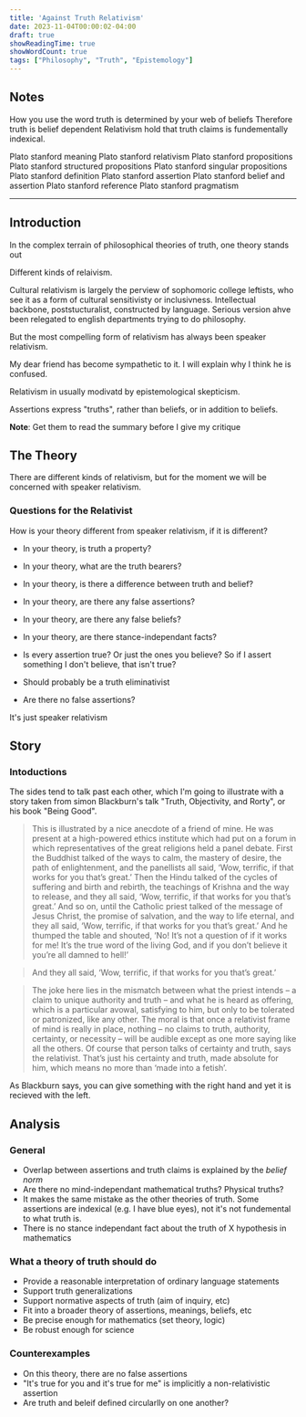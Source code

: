 ```yaml
---
title: 'Against Truth Relativism'
date: 2023-11-04T00:00:02-04:00
draft: true
showReadingTime: true
showWordCount: true
tags: ["Philosophy", "Truth", "Epistemology"]
---
```


## Notes

How you use the word truth is determined by your web of beliefs
Therefore truth is belief dependent
Relativism hold that truth claims is fundementally indexical.

Plato stanford meaning
Plato stanford relativism
Plato stanford propositions
Plato stanford structured propositions
Plato stanford singular propositions
Plato stanford definition
Plato stanford assertion
Plato stanford belief and assertion
Plato stanford reference
Plato stanford pragmatism

---

## Introduction

In the complex terrain of philosophical theories of truth, one theory stands out 

Different kinds of relaivism.

Cultural relativism is largely the perview of sophomoric college leftists, who see it as a form of cultural sensitivisty or inclusivness. Intellectual backbone, poststucturalist, constructed by language. Serious version ahve been relegated to english departments trying to do philosophy.

But the most compelling form of relativism has always been speaker relativism. 

My dear friend has become sympathetic to it. I will explain why I think he is confused.

Relativism in usually modivatd by epistemological skepticism.

Assertions express "truths", rather than beliefs, or in addition to beliefs.

**Note**: Get them to read the summary before I give my critique


## The Theory

There are different kinds of relativism, but for the moment we will be concerned with speaker relativism.

### Questions for the Relativist

How is your theory different from speaker relativism, if it is different?

- In your theory, is truth a property?
- In your theory, what are the truth bearers?
- In your theory, is there a difference between truth and belief?
- In your theory, are there any false assertions?
- In your theory, are there any false beliefs?
- In your theory, are there stance-independant facts?

- Is every assertion true? Or just the ones you believe? So if I assert something I don't believe, that isn't true?
- Should probably be a truth eliminativist
- Are there no false assertions?

It's just speaker relativism

## Story

### Intoductions

The sides tend to talk past each other, which I'm going to illustrate with a story taken from simon Blackburn's talk "Truth, Objectivity, and Rorty", or his book "Being Good".

> This is illustrated by a nice anecdote of a friend of mine. He was present at a high-powered ethics institute which had put on a forum in which representatives of the great religions held a panel debate. First the Buddhist talked of the ways to calm, the mastery of desire, the path of enlightenment, and the panellists all said, ‘Wow, terrific, if that works for you that’s great.’ Then the Hindu talked of the cycles of suffering and birth and rebirth, the teachings of Krishna and the way to release, and they all said, ‘Wow, terrific, if that works for you that’s great.’ And so on, until the Catholic priest talked of the message of Jesus Christ, the promise of salvation, and the way to life eternal, and they all said, ‘Wow, terrific, if that works for you that’s great.’ And he thumped the table and shouted, ‘No! It’s not a question of if it works for me! It’s the true word of the living God, and if you don’t believe it you’re all damned to hell!’

> And they all said, ‘Wow, terrific, if that works for you that’s great.’

> The joke here lies in the mismatch between what the priest intends
– a claim to unique authority and truth – and what he is heard as
offering, which is a particular avowal, satisfying to him, but only to be tolerated or patronized, like any other. The moral is that once a relativist frame of mind is really in place, nothing – no claims to truth, authority, certainty, or necessity – will be audible except as one more saying like all the others. Of course that person talks of certainty and truth, says the relativist. That’s just his certainty and truth, made absolute for him, which means no more than ‘made into a fetish’.

As Blackburn says, you can give something with the right hand and yet it is recieved with the left.

## Analysis

### General

- Overlap between assertions and truth claims is explained by the *belief norm*
- Are there no mind-independant mathematical truths? Physical truths?
- It makes the same mistake as the other theories of truth. Some assertions are indexical (e.g. I have blue eyes), not it's not fundemental to what truth is.
- There is no stance independant fact about the truth of X hypothesis in mathematics

### What a theory of truth should do

- Provide a reasonable interpretation of ordinary language statements
- Support truth generalizations
- Support normative aspects of truth (aim of inquiry, etc)
- Fit into a broader theory of assertions, meanings, beliefs, etc
- Be precise enough for mathematics (set theory, logic)
- Be robust enough for science

### Counterexamples

- On this theory, there are no false assertions
- "It's true for you and it's true for me" is implicitly a non-relativistic assertion
- Are truth and beleif defined circularlly on one another?
